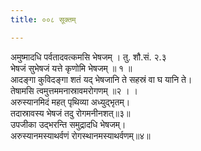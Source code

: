 ```yaml
---
title: ००८ सूक्तम्

---
```

अमुष्मादधि पर्वतादवत्कमसि भेषजम् । तु. शौ.सं. २.३  
भेषजं सुभेषजं यत्ते कृणोमि भेषजम् ॥ १ ॥  
आदङ्गा कुविदङ्गा शतं यद् भेषजानि ते सहस्रं वा घ यानि ते।  
तेषामसि त्वमुत्तममनास्रावमरोगणम् ॥२ । ।  
अरुस्यानमिदं महत् पृथिव्या अध्युद्भृतम्।  
तदास्रावस्य भेषजं तदु रोगमनीनशत्॥३॥  
उपजीका उद्भरन्ति समुद्रादधि भेषजम्।  
अरुस्यानमस्याथर्वणं रोगस्थानमस्याथर्वणम्॥४॥  